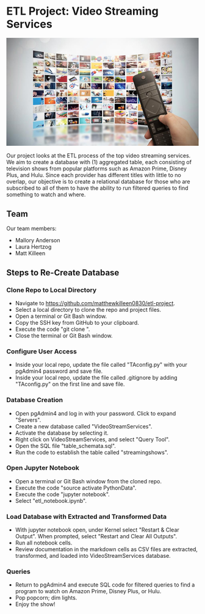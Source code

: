 # ETL Project:  Video Streaming Services

![Resources](Resources/streaming.jpg)

Our project looks at the ETL process of the top video streaming services. We aim to create a database with (1) aggregated table, each consisting of television shows from popular platforms such as Amazon Prime, Disney Plus, and Hulu. Since each provider has different titles with little to no overlap, our objective is to create a relational database for those who are subscribed to all of them to have the ability to run filtered queries to find something to watch and where. 


## Team
Our team members:

- Mallory Anderson
- Laura Hertzog
- Matt Killeen

## Steps to Re-Create Database

### Clone Repo to Local Directory

- Navigate to https://github.com/matthewkilleen0830/etl-project.
- Select a local directory to clone the repo and project files.
- Open a terminal or Git Bash window.
- Copy the SSH key from GitHub to your clipboard. 
- Execute the code "git clone <paste copied SSH key here>".
- Close the terminal or Git Bash window.


### Configure User Access

- Inside your local repo, update the file called "TAconfig.py" with your pgAdmin4 password and save file.
- Inside your local repo, update the file called .gitignore by adding "TAconfig.py" on the first line and save file.


### Database Creation

- Open pgAdmin4 and log in with your password.  Click to expand "Servers".
- Create a new database called "VideoStreamServices".
- Activate the database by selecting it.
- Right click on VideoStreamServices, and select "Query Tool".
- Open the SQL file "table_schemata.sql". 
- Run the code to establish the table called "streamingshows".


### Open Jupyter Notebook

- Open a terminal or Git Bash window from the cloned repo.
- Execute the code "source activate PythonData".
- Execute the code "jupyter notebook".
- Select "etl_notebook.ipynb".


### Load Database with Extracted and Transformed Data

- With jupyter notebook open, under Kernel select "Restart & Clear Output".  When prompted, select "Restart and Clear All Outputs".
- Run all notebook cells.
- Review documentation in the markdown cells as CSV files are extracted, transformed, and loaded into VideoStreamServices database.


### Queries

- Return to pgAdmin4 and execute SQL code for filtered queries to find a program to watch on Amazon Prime, Disney Plus, or Hulu.
- Pop popcorn; dim lights.
- Enjoy the show!